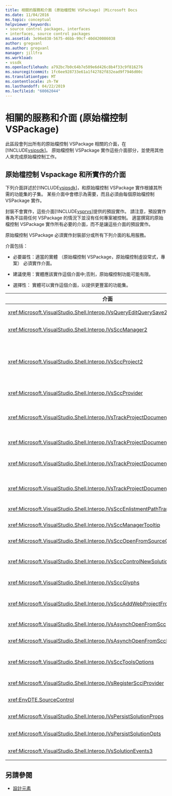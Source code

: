 ```yaml
---
title: 相關的服務和介面 (原始檔控制 VSPackage) |Microsoft Docs
ms.date: 11/04/2016
ms.topic: conceptual
helpviewer_keywords:
- source control packages, interfaces
- interfaces, source control packages
ms.assetid: 3e96e838-5675-46bb-99cf-40d420086038
author: gregvanl
ms.author: gregvanl
manager: jillfra
ms.workload:
- vssdk
ms.openlocfilehash: a792bc7b0c64b7e509e6d426c8b4f33c9f816276
ms.sourcegitcommit: 1fc6ee928733e61a1f42782f832ead9f7946d00c
ms.translationtype: MT
ms.contentlocale: zh-TW
ms.lasthandoff: 04/22/2019
ms.locfileid: "60062044"
---
```

# <a name="related-services-and-interfaces-source-control-vspackage"></a>相關的服務和介面 (原始檔控制 VSPackage)
此區段會列出所有的原始檔控制 VSPackage 相關的介面，在[!INCLUDE[vsipsdk](../../extensibility/includes/vsipsdk_md.md)]。 原始檔控制 VSPackage 實作這些介面部分，並使用其他人來完成原始檔控制工作。

## <a name="interfaces-implemented-by-and-for-source-control-vspackages"></a>原始檔控制 Vspackage 和所實作的介面
 下列介面詳述於[!INCLUDE[vsipsdk](../../extensibility/includes/vsipsdk_md.md)]，和原始檔控制 VSPackage 實作根據其所需的功能集的子集。 某些介面中會標示為需要，而且必須由每個原始檔控制 VSPackage 實作。

 封裝不會實作，這些介面[!INCLUDE[vsprvs](../../code-quality/includes/vsprvs_md.md)]提供的預設實作。 請注意，預設實作專為不註冊任何 VSPackage 的情況下並沒有任何專案被控制。 適當撰寫的原始檔控制 VSPackage 實作所有必要的介面，而不是讓這些介面的預設實作。

 原始檔控制 VSPackage 必須實作封裝部分或所有下列介面的私用服務。

 介面包括：

- 必要屬性：適當的實體 （原始檔控制 VSPackage，原始檔控制虛設常式，專案） 必須實作介面。

- 建議使用：實體應該實作這個介面中;否則，原始檔控制功能可能有限。

- 選擇性： 實體可以實作這個介面，以提供更豐富的功能集。

| 介面 | 用途 | 藉由將 | 實作？ |
| - | - |--------------------------|-------------|
| <xref:Microsoft.VisualStudio.Shell.Interop.IVsQueryEditQuerySave2> | 編輯器呼叫這個介面之前修改或儲存檔案。 原始檔控制 VSPackage 可以簽出檔案，或拒絕作業，如果簽出失敗。 | 原始檔控制 VSPackage | 建議 |
| <xref:Microsoft.VisualStudio.Shell.Interop.IVsSccManager2> | 這個介面會提供基本的原始檔控制功能，針對專案，例如註冊和取消註冊與原始檔控制的專案和基本來源控制圖像 （glyph） 提供支援。 | 原始檔控制 VSPackage | 必要 |
| <xref:Microsoft.VisualStudio.Shell.Interop.IVsSccProject2> | 這個介面取自<xref:Microsoft.VisualStudio.Shell.Interop.IVsHierarchy>使用<xref:System.Runtime.InteropServices.Marshal.QueryInterface%2A>函式，或只轉型物件，實作`IVsHierarchy`至`IVsSccProject2`。 它用來取得專案中的原始檔控制下的檔案或通知目前的原始檔控制狀態或位置的專案。 | 專案 | 必要 |
| <xref:Microsoft.VisualStudio.Shell.Interop.IVsSccProvider> | 整合模組會使用此介面來設定目前作用中的 VSPackage。 | 原始檔控制 VSPackage | 必要 |
| <xref:Microsoft.VisualStudio.Shell.Interop.IVsTrackProjectDocuments2> | 這個介面是以訂用帳戶模型為基礎。 任何的 VSPackage 可以發出信號，它想要接收的文件事件，以及建議的殼層，即將發生的事件。 它會實作，而且由[!INCLUDE[vsprvs](../../code-quality/includes/vsprvs_md.md)]，這接著會將事件傳遞實作`IVsTrackProjectDocumentsEvents2`vspackage。 | 原始檔控制虛設常式 | 必要 |
| <xref:Microsoft.VisualStudio.Shell.Interop.IVsTrackProjectDocuments3> | 這個介面會提供批次處理、 同步處理的讀取/寫入作業，以及進階`OnQueryAddFiles`方法。 | 原始檔控制虛設常式 | 必要 |
| <xref:Microsoft.VisualStudio.Shell.Interop.IVsTrackProjectDocumentsEvents2> | **方案總管 中**專案呼叫這個介面，當新檔案新增至專案，或重新命名或從專案刪除檔案和資料夾。 原始檔控制 VSPackage 可以簽出專案檔，或取消作業。 | 原始檔控制 VSPackage | 建議 |
| <xref:Microsoft.VisualStudio.Shell.Interop.IVsTrackProjectDocumentsEvents3> | **方案總管 中**專案呼叫以回應對 IVstrackProjectDocuments3 介面的方法呼叫這個介面。 原始檔控制 VSPackage 可以追蹤批次的作業，同步處理的讀寫作業，並使用更進階`OnQueryAddFiles`方法。 | 原始檔控制 VSPackage | 建議 |
| <xref:Microsoft.VisualStudio.Shell.Interop.IVsSccEnlistmentPathTranslation> | 這個介面提供登錄的管理支援 Web 專案。 | 原始檔控制 VSPackage | 建議 |
| <xref:Microsoft.VisualStudio.Shell.Interop.IVsSccManagerTooltip> | 此介面用來擷取工具提示的原始檔控制專案中的檔案。 | 原始檔控制 VSPackage | Optional |
| <xref:Microsoft.VisualStudio.Shell.Interop.IVsSccOpenFromSourceControl> | 這個介面提供的命名空間延伸模組支援。 | 原始檔控制 VSPackage | Optional |
| <xref:Microsoft.VisualStudio.Shell.Interop.IVsSccControlNewSolution> | VSPackage 會使用這個介面整合到命名空間延伸模組**的新**，**開放**，或**儲存**對話方塊。 因此，專案會自動新增至原始檔控制在建立後，或加入原始檔控制時儲存作業就會生效。 | 原始檔控制 VSPackage | Optional |
| <xref:Microsoft.VisualStudio.Shell.Interop.IVsSccGlyphs> | VSPackage 會使用這個介面定義為原始檔控制圖像 （glyph） 節點中的其他字符**方案總管 中**。 | 原始檔控制 VSPackage | Optional |
| <xref:Microsoft.VisualStudio.Shell.Interop.IVsSccAddWebProjectFromSourceControl> | **新增**Web 專案 對話方塊中會使用此介面。 它提供瀏覽的原始檔控制位置和開啟 Web 專案，在該位置的原始檔控制儲存機制中先前新增的方法。 | 原始檔控制 VSPackage | 建議 |
| <xref:Microsoft.VisualStudio.Shell.Interop.IVsAsynchOpenFromScc> | 這個介面提供非同步 （背景） 載入，從原始檔控制專案的支援。 | 原始檔控制 VSPackage | Optional |
| <xref:Microsoft.VisualStudio.Shell.Interop.IVsAsynchOpenFromSccProjectEvents> | 這個介面可讓專案，以查看所起始的非同步載入進度<xref:Microsoft.VisualStudio.Shell.Interop.IVsAsynchOpenFromScc>。 | 專案 | Optional |
| <xref:Microsoft.VisualStudio.Shell.Interop.IVsSccToolsOptions> | 此介面可讓查詢使用中的原始檔控制 VSPackage IDE。 IDE 會查詢有意義，即使不是在 VSPackage 註冊任何使用中的原始檔控制的原始檔控制設定的值。 這個介面是實作，而且由[!INCLUDE[vsprvs](../../code-quality/includes/vsprvs_md.md)]。 | 原始檔控制虛設常式 | 必要 |
| <xref:Microsoft.VisualStudio.Shell.Interop.IVsRegisterScciProvider> | 這個介面用於註冊的原始檔控制 VSPackage。 | 原始檔控制虛設常式 | 必要 |
| <xref:EnvDTE.SourceControl> | 這個介面用於自動化。 因此，它會公開可執行而不會顯示任何 UI 函式。 | 原始檔控制 VSPackage | Optional |
| <xref:Microsoft.VisualStudio.Shell.Interop.IVsPersistSolutionProps> | 此介面用來儲存原始檔控制設定方案 (.sln) 檔案中。 設定包括的原始檔控制位置和原始檔控制狀態旗標。 | 原始檔控制 VSPackage | 建議 |
| <xref:Microsoft.VisualStudio.Shell.Interop.IVsPersistSolutionOpts> | 此介面用來儲存方案選項 (.suo) 檔案中的原始檔控制設定。 這可能包括使用者專屬的原始檔控制設定，例如目前使用者的登錄位置。 | 原始檔控制 VSPackage | 建議 |
| <xref:Microsoft.VisualStudio.Shell.Interop.IVsSolutionEvents3> | 若要執行作業，例如簽入之前關閉方案，或開啟專案時，取得新的檔案從原始檔控制的專案檔，這個介面用來監視事件。 | 原始檔控制 VSPackage | 建議 |

## <a name="see-also"></a>另請參閱
- [設計元素](../../extensibility/internals/source-control-vspackage-design-elements.md)